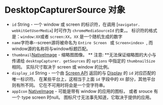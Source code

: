 # DesktopCapturerSource 对象

* `id` String - 一个 window 或 screen 的标识符，在调用 [`navigator. webkitGetUserMedia`] 时可作为 `chromeMediaSourceId` 约束，。 标识符的格式是：`window:XX`或者 `screen:XX`，`XX` 是一个随机生成的数字
* ` name `字符串--screen源将被命名为 `Entire Screen ` 或 `Screen<index> `, 而window源的名称将与window标题匹配。
* `thumbnail`[NativeImage](../native-image.md) - 缩略图图像。 ** 注意: **无法保证缩略图的大小与传递给 ` desktopCapturer. getSources ` 的 ` options ` 中指定的 ` thumbnailSize ` 相同。 实际尺寸取决于 screen 或 window 的比例。
* `display_id` String - 一个由 [Screen API](../screen.md) 返回的与 [Display](display.md) 的 `id` 对应匹配的唯一标识符。 在某些平台上，这相当于上面 `id` 字段中的 `XX` 部分，其他平台则有所不同。 它在不可用时将会是一个空字符串。
* `appIcon` [NativeImage](../native-image.md) - 可能是带有 window 的应用的图标， 或者 srouce 有一个 type screen 时null。 图标尺寸无法事先知道，它取决于提供的应用。